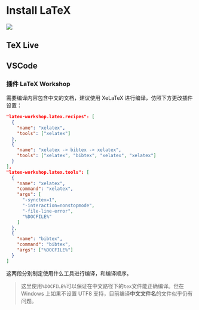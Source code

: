 # Install LaTeX

![](https://img.shields.io/badge/Unfinished-helpNeed-red)

## TeX Live

## VSCode

### 插件 LaTeX Workshop

需要编译内容包含中文的文档，建议使用 XeLaTeX 进行编译，仿照下方更改插件设置：

```json
"latex-workshop.latex.recipes": [
  {
    "name": "xelatex",
    "tools": ["xelatex"]
  },
  {
    "name": "xelatex -> bibtex -> xelatex",
    "tools": ["xelatex", "bibtex", "xelatex", "xelatex"]
  }
],
"latex-workshop.latex.tools": [
  {
    "name": "xelatex",
    "command": "xelatex",
    "args": [
      "-synctex=1",
      "-interaction=nonstopmode",
      "-file-line-error",
      "%DOCFILE%"
    ]
  },
  {
    "name": "bibtex",
    "command": "bibtex",
    "args": ["%DOCFILE%"]
  }
]
```

这两段分别制定使用什么工具进行编译，和编译顺序。

> 这里使用`%DOCFILE%`可以保证在中文路径下的`tex`文件能正确编译。但在 Windows 上如果不设置 UTF8 支持，目前编译**中文文件名**的文件似乎仍有问题。
